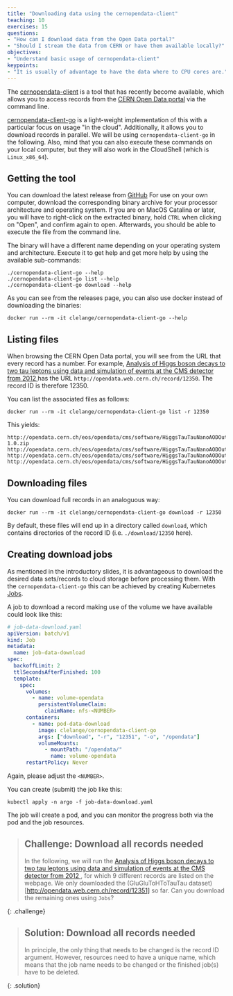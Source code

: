 ```yaml
---
title: "Downloading data using the cernopendata-client"
teaching: 10
exercises: 15
questions:
- "How can I download data from the Open Data portal?"
- "Should I stream the data from CERN or have them available locally?"
objectives:
- "Understand basic usage of cernopendata-client"
keypoints:
- "It is usually of advantage to have the data where to CPU cores are."
---
```


The [cernopendata-client](https://github.com/cernopendata/cernopendata-client)
is a tool that has recently become available, which allows you to access
records from the
[CERN Open Data portal](https://opendata.cern.ch/) via the command line.

[cernopendata-client-go](https://github.com/clelange/cernopendata-client-go)
is a light-weight implementation of this with a particular focus on usage "in
the cloud". Additionally, it allows you to download records in parallel.
We will be using `cernopendata-client-go` in the following. Also, mind that
you can also execute these commands on your local computer, but they will also
work in the CloudShell (which is `Linux_x86_64`).

## Getting the tool

You can download the latest release from
[GitHub](https://github.com/clelange/cernopendata-client-go/releases/latest.)
For use on your own computer, download the corresponding binary archive for
your processor architecture and operating system. If you are on MacOS Catalina
or later, you will have to right-click on the extracted binary, hold `CTRL`
when clicking on "Open", and confirm again to open. Afterwards, you should
be able to execute the file from the command line.

The binary will have a different name depending on your operating system and
architecture. Execute it to get help and get more help by using the available
sub-commands:

```shell
./cernopendata-client-go --help
./cernopendata-client-go list --help
./cernopendata-client-go download --help
```

As you can see from the releases page, you can also use docker instead of
downloading the binaries:

```shell
docker run --rm -it clelange/cernopendata-client-go --help
```

## Listing files

When browsing the CERN Open Data portal, you will see from the URL that every
record has a number. For example,
[Analysis of Higgs boson decays to two tau leptons using data and simulation of events at the CMS detector from 2012 ](http://opendata.web.cern.ch/record/12350)
has the URL
`http://opendata.web.cern.ch/record/12350`. The record ID is therefore 12350.

You can list the associated files as follows:

```shell
docker run --rm -it clelange/cernopendata-client-go list -r 12350
```

This yields:

```output
http://opendata.cern.ch/eos/opendata/cms/software/HiggsTauTauNanoAODOutreachAnalysis/HiggsTauTauNanoAODOutreachAnalysis-1.0.zip
http://opendata.cern.ch/eos/opendata/cms/software/HiggsTauTauNanoAODOutreachAnalysis/histograms.py
http://opendata.cern.ch/eos/opendata/cms/software/HiggsTauTauNanoAODOutreachAnalysis/plot.py
http://opendata.cern.ch/eos/opendata/cms/software/HiggsTauTauNanoAODOutreachAnalysis/skim.cxx
```

## Downloading files

You can download full records in an analoguous way:

```shell
docker run --rm -it clelange/cernopendata-client-go download -r 12350
```

By default, these files will end up in a directory called `download`, which
contains directories of the record ID (i.e. `./download/12350` here).

## Creating download jobs

As mentioned in the introductory slides, it is advantageous to download the
desired data sets/records to cloud storage before processing them.
With the `cernopendata-client-go` this can be achieved by creating Kubernetes
[Jobs](https://kubernetes.io/docs/concepts/workloads/controllers/job/).

A job to download a record making use of the volume we have available could
look like this:

```yaml
# job-data-download.yaml
apiVersion: batch/v1
kind: Job
metadata:
  name: job-data-download
spec:
  backoffLimit: 2
  ttlSecondsAfterFinished: 100
  template:
    spec:
      volumes:
        - name: volume-opendata
          persistentVolumeClaim:
            claimName: nfs-<NUMBER>
      containers:
        - name: pod-data-download
          image: clelange/cernopendata-client-go
          args: ["download", "-r", "12351", "-o", "/opendata"]
          volumeMounts:
            - mountPath: "/opendata/"
              name: volume-opendata
      restartPolicy: Never
```

Again, please adjust the `<NUMBER>`.

You can create (submit) the job like this:

```shell
kubectl apply -n argo -f job-data-download.yaml
```

The job will create a pod, and you can monitor the progress both via the pod
and the job resources.

> ## Challenge: Download all records needed
>
> In the following, we will run the
> [Analysis of Higgs boson decays to two tau leptons using data and simulation of events at the CMS detector from 2012 ](http://opendata.web.cern.ch/record/12350),
> for which 9 different records are listed on the webpage. We only downloaded
> the (GluGluToHToTauTau dataset)[http://opendata.web.cern.ch/record/12351]
> so far.
> Can you download the remaining ones using `Jobs`?
>
{: .challenge}

> ## Solution: Download all records needed
>
> In principle, the only thing that needs to be changed is the record ID
> argument. However, resources need to have a unique name, which means that
> the job name needs to be changed or the finished job(s) have to be deleted.
>
{: .solution}

